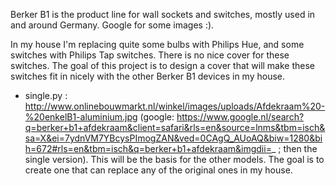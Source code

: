 Berker B1 is the product line for wall sockets and switches, mostly used in and around Germany. Google for some images :).

In my house I'm replacing quite some bulbs with Philips Hue, and some switches with Philips Tap switches. There is no nice cover for these switches. The goal of this project is to design a cover that will make these switches fit in nicely with the other Berker B1 devices in my house.

- single.py : http://www.onlinebouwmarkt.nl/winkel/images/uploads/Afdekraam%20-%20enkelB1-aluminium.jpg (google: https://www.google.nl/search?q=berker+b1+afdekraam&client=safari&rls=en&source=lnms&tbm=isch&sa=X&ei=7ydnVM7YBcysPImogZAN&ved=0CAgQ_AUoAQ&biw=1280&bih=672#rls=en&tbm=isch&q=berker+b1+afdekraam&imgdii=_ ; then the single version). This will be the basis for the other models. The goal is to create one that can replace any of the original ones in my house.
